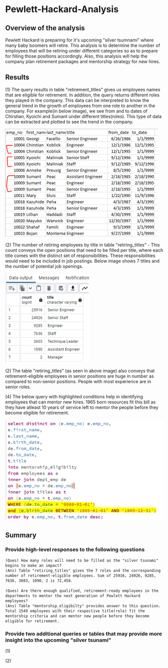 # Pewlett-Hackard-Analysis

## Overview of the analysis
Pewlett Hackard is preparing for it's upcoming "silver tsumnami" where many baby boomers will retire. This analysis is to determine the number of employees that will be retiring under different categories so as to prepare for filling those positions accordingly. Also, this analysis will help the company plan retirement packages and mentorship strategy for new hires.

## Results
(1) The query results in table "retirement_titles" gives us employees names that are eligible for retirement. In addition, the query returns different roles they played in the company. This data can be interpreted to know the general trend in the growth of employees from one role to another in the company. For example(in below image), we see from and to dates of Chirstian, Kyoichi and Sumant under different titles(roles). This type of data can be extracted and plotted to see the trend in the company. 

![retirement_titles](https://github.com/Meghajain84/Pewlett-Hackard-Analysis/blob/main/retirement_titles.PNG)

(2) The number of retiring employees by title in table "retiring_titles" - This count conveys the open positions that need to be filled per title, where each title comes with the distinct set of responsibilities. These responsibilities would need to be included in job postings. Below image shows 7 titles and the number of potential job openings.

![retiring_titles](https://github.com/Meghajain84/Pewlett-Hackard-Analysis/blob/main/retiring_titles.PNG)

(2) The table "retiring_titles" (as seen in above image) also conveys that retirement-eligible employees in senior positions are huge in number as compared to non-senior positions. People with most experience are in senior roles. 

(4) The below query with highlighted conditions help in identifying employees that can mentor new hires. 1965 born resources fit this bill as they have atleast 10 years of service left to mentor the people before they become eligible for retirement.

![mentorship](https://github.com/Meghajain84/Pewlett-Hackard-Analysis/blob/main/mentorship.PNG)

## Summary
### Provide high-level responses to the following questions
    (Ques) How many roles will need to be filled as the "silver tsunami" begins to make an impact? 
    (Ans) Table "retiring_titles" gives the 7 roles and the corresponding number of retirement-eligible employees. Sum of 25916, 24926, 9285, 7636, 3603, 1090, 2 is 72,458.

    (Ques) Are there enough qualified, retirement-ready employees in the departments to mentor the next generation of Pewlett Hackard employees?
    (Ans) Table "mentorship_eligibilty" provides answer to this question. Total 1549 employees with their respective title(role) fit the mentorship criteria and can mentor new people before they become eligible for retirement.

### Provide two additional queries or tables that may provide more insight into the upcoming "silver tsunami"

(1)

(2)

